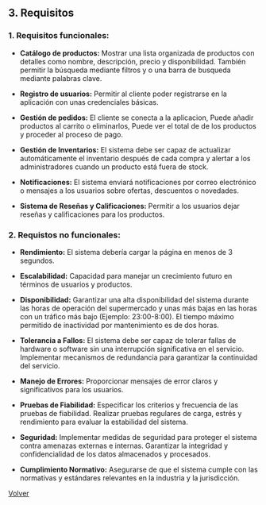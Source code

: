 ## 3. Requisitos

### 1. Requisitos funcionales:
* __Catálogo de productos:__ Mostrar una lista organizada de productos con detalles como nombre, descripción, precio y disponibilidad. También permitir la búsqueda mediante filtros y o una barra de busqueda mediante palabras clave.

* __Registro de usuarios:__ Permitir al cliente poder registrarse en la aplicación con unas credenciales básicas.

* __Gestión de pedidos:__ El cliente se conecta a la aplicacion, Puede añadir productos al carrito o eliminarlos, Puede ver el total de de los productos y proceder al proceso de pago.

* __Gestión de Inventarios:__ El sistema debe ser capaz de actualizar automáticamente el inventario después de cada compra y alertar a los administradores cuando un producto está fuera de stock.

* __Notificaciones:__ El sistema enviará notificaciones por correo electrónico o mensajes a los usuarios sobre ofertas, descuentos o novedades.

* __Sistema de Reseñas y Calificaciones:__ Permitir a los usuarios dejar reseñas y calificaciones para los productos.

### 2. Requistos no funcionales:

* __Rendimiento:__ El sistema debería cargar la página en menos de 3 segundos.

* __Escalabilidad:__ Capacidad para manejar un crecimiento futuro en términos de usuarios y productos.

* __Disponibilidad:__ Garantizar una alta disponibilidad del sistema durante las horas de operación del supermercado y unas más bajas en las horas con un tráfico más bajo (Ejemplo: 23:00-8:00). El tiempo máximo permitido de inactividad por mantenimiento es de dos horas.

* __Tolerancia a Fallos:__  El sistema debe ser capaz de tolerar fallas de hardware o software sin una interrupción significativa en el servicio. Implementar mecanismos de redundancia para garantizar la continuidad del servicio.

* __Manejo de Errores:__ Proporcionar mensajes de error claros y significativos para los usuarios.

* __Pruebas de Fiabilidad:__ Especificar los criterios y frecuencia de las pruebas de fiabilidad. Realizar pruebas regulares de carga, estrés y rendimiento para evaluar la estabilidad del sistema.

* __Seguridad:__ Implementar medidas de seguridad para proteger el sistema contra amenazas externas e internas. Garantizar la integridad y confidencialidad de los datos almacenados y procesados.

* __Cumplimiento Normativo:__ Asegurarse de que el sistema cumple con las normativas y estándares relevantes en la industria y la jurisdicción.


[Volver](Analisis.md)